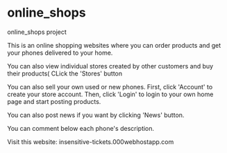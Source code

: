 # online_shops
online_shops project

This is an online shopping websites where you can order products and get your phones delivered to your home.

You can also view individual stores created by other customers and buy their products( CLick the 'Stores' button

You can also sell your own used or new phones. First, click 'Account' to create your store account. Then, click 'Login' to login to your own
home page and start posting products.

You can also post news if you want by clicking 'News' button.

You can comment below each phone's description.

Visit this website: insensitive-tickets.000webhostapp.com
